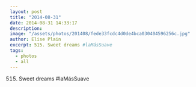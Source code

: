 ```yaml
---
layout: post
title: "2014-08-31"
date: 2014-08-31 14:33:17
description: 
image: "/assets/photos/201408/fede33fcdc4d0de4bca030404596256c.jpg"
author: Elise Plain
excerpt: 515. Sweet dreams #laMásSuave
tags: 
  - photos
  - all
---
```


515. Sweet dreams #laMásSuave
<p></p>

